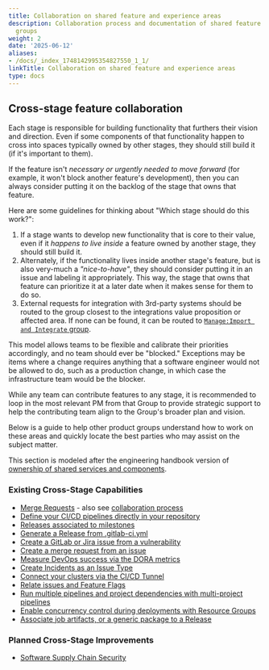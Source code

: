 ```yaml
---
title: Collaboration on shared feature and experience areas
description: Collaboration process and documentation of shared feature areas for product
  groups
weight: 2
date: '2025-06-12'
aliases:
- /docs/_index_1748142995354827550_1_1/
linkTitle: Collaboration on shared feature and experience areas
type: docs
---
```


## Cross-stage feature collaboration

Each stage is responsible for building functionality that furthers their vision and direction. Even if some components of that functionality happen to cross into spaces typically owned by other stages, they should still build it (if it's important to them).

If the feature isn't _necessary or urgently needed to move forward_ (for example, it won't block another feature's development), then you can always consider putting it on the backlog of the stage that owns that feature.

Here are some guidelines for thinking about "Which stage should do this work?":

1. If a stage wants to develop new functionality that is core to their value, even if it _happens to live inside_ a feature owned by another stage, they should still build it.
1. Alternately, if the functionality lives inside another stage's feature, but is also very-much a _"nice-to-have"_, they should consider putting it in an issue and labeling it appropriately. This way, the stage that owns that feature can prioritize it at a later date when it makes sense for them to do so.
1. External requests for integration with 3rd-party systems should be routed to the group closest to the integrations value proposition or affected area. If none can be found, it can be routed to [`Manage:Import and Integrate` group](https://about.gitlab.com/direction/foundations/).

This model allows teams to be flexible and calibrate their priorities accordingly, and no team should ever be "blocked." Exceptions may be items where a change requires anything that a software engineer would not be allowed to do, such as a production change, in which case the infrastructure team would be the blocker.

While any team can contribute features to any stage, it is recommended to loop in the most relevant PM from that Group to provide strategic support to help the contributing team align to the Group's broader plan and vision.

Below is a guide to help other product groups understand how to work on these areas and quickly locate the best parties who may assist on the subject matter.

This section is modeled after the engineering handbook version of [ownership of shared services and components](/handbook/engineering/development/#ownership-of-shared-services-and-components).

### Existing Cross-Stage Capabilities

- [Merge Requests](https://docs.gitlab.com/user/project/merge_requests/) - also see [collaboration process](/handbook/product/cross-stage-features/merge-requests)
- [Define your CI/CD pipelines directly in your repository](https://docs.gitlab.com/ci/yaml/)
- [Releases associated to milestones](https://docs.gitlab.com/user/project/releases/#associate-milestones-with-a-release)
- [Generate a Release from .gitlab-ci.yml](https://docs.gitlab.com/ci/yaml/#release)
- [Create a GitLab or Jira issue from a vulnerability](https://docs.gitlab.com/user/application_security/vulnerabilities/#create-an-issue-for-a-vulnerability)
- [Create a merge request from an issue](https://docs.gitlab.com/user/project/repository/web_editor/#create-a-new-branch-from-an-issue)
- [Measure DevOps success via the DORA metrics](https://docs.gitlab.com/api/dora/metrics/)
- [Create Incidents as an Issue Type](https://docs.gitlab.com/operations/incident_management/manage_incidents/#from-the-issues-list)
- [Connect your clusters via the CI/CD Tunnel](https://docs.gitlab.com/user/clusters/agent/ci_cd_workflow/)
- [Relate issues and Feature Flags](https://docs.gitlab.com/operations/feature_flags/#feature-flag-related-issues)
- [Run multiple pipelines and project dependencies with multi-project pipelines](https://docs.gitlab.com/ci/pipelines/downstream_pipelines/#multi-project-pipelines)
- [Enable concurrency control during deployments with Resource Groups](https://docs.gitlab.com/ci/resource_groups/)
- [Associate job artifacts, or a generic package to a Release](https://docs.gitlab.com/user/project/releases/)

### Planned Cross-Stage Improvements

- [Software Supply Chain Security](https://about.gitlab.com/direction/supply-chain/)
